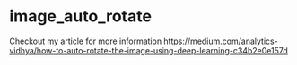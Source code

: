 # image_auto_rotate

Checkout my article for more information https://medium.com/analytics-vidhya/how-to-auto-rotate-the-image-using-deep-learning-c34b2e0e157d
